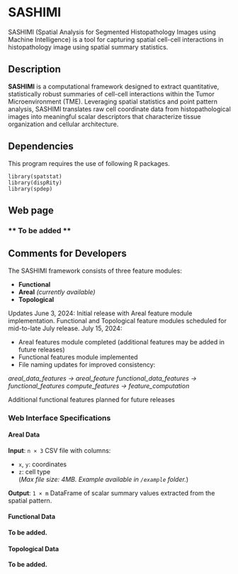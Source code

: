 # SASHIMI
SASHIMI (Spatial Analysis for Segmented Histopathology Images using Machine Intelligence) is a tool for capturing spatial cell-cell interactions in histopathology image using spatial summary statistics.

## Description
**SASHIMI** is a computational framework designed to extract quantitative, statistically robust summaries of cell-cell interactions within the Tumor Microenvironment (TME). Leveraging spatial statistics and point pattern analysis, SASHIMI translates raw cell coordinate data from histopathological images into meaningful scalar descriptors that characterize tissue organization and cellular architecture.

## Dependencies
This program requires the use of following R packages. 

```{r}
library(spatstat)
library(dispRity)
library(spdep)
```

## Web page
### ** To be added ** 

## Comments for Developers

The SASHIMI framework consists of three feature modules:

- **Functional**
- **Areal** *(currently available)*
- **Topological**

Updates
June 3, 2024: Initial release with Areal feature module implementation. Functional and Topological feature modules scheduled for mid-to-late July release.
July 15, 2024:

- Areal features module completed (additional features may be added in future releases)
- Functional features module implemented
- File naming updates for improved consistency:

*areal_data_features → areal_feature*
*functional_data_features → functional_features*
*compute_features → feature_computation* 


Additional functional features planned for future releases

### Web Interface Specifications

#### Areal Data  
**Input**: `n × 3` CSV file with columns:
- `x`, `y`: coordinates  
- `z`: cell type  
(*Max file size: 4MB. Example available in `/example` folder.*)

**Output**: `1 × m` DataFrame of scalar summary values extracted from the spatial pattern.

#### Functional Data  
**To be added.**

#### Topological Data  
**To be added.**


